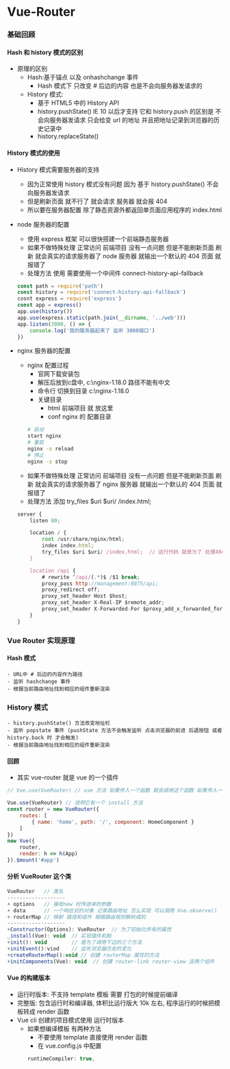 # Vue-Router
### 基础回顾
#### Hash 和 history 模式的区别
- 原理的区别
    - Hash:基于锚点 以及 onhashchange 事件
        - Hash 模式下 只改变 # 后边的内容  也是不会向服务器发请求的
    - History 模式: 
        - 基于 HTML5 中的 History API 
        - history.pushState() IE 10 以后才支持 它和 history.push 的区别是  不会向服务器发请求 只会给变 url 的地址 并且把地址记录到浏览器的历史记录中
        - history.replaceState() 
#### History 模式的使用
- History 模式需要服务器的支持
    - 因为正常使用 history 模式没有问题  因为 基于 history.pushState() 不会向服务器发请求
    - 但是刷新页面 就不行了  就会请求 服务器 就会报 404
    - 所以要在服务器配置 除了静态资源外都返回单页面应用程序的 index.html

- node 服务器的配置
    - 使用 express 框架 可以很快搭建一个前端静态服务器
    - 如果不做特殊处理  正常访问 前端项目 没有一点问题 但是不能刷新页面  刷新 就会真实的请求服务器了 node 服务器 就输出一个默认的 404 页面 就报错了
    - 处理方法  使用 需要使用一个中间件 connect-history-api-fallback
    ```js
    const path = require('path')
    const history = require('connect-history-api-fallback')
    cosnt express = require('express')
    const app = express()
    app.use(history())
    app.use(express.static(path.join(__dirname, '../web')))
    app.listen(3000, () => {
        console.log('我的服务器起来了 监听 3000端口')
    })
    ```
- nginx 服务器的配置
    - nginx 配置过程
        - 官网下载安装包
        - 解压后放到c盘中, c:\nginx-1.18.0 路径不能有中文
        - 命令行 切换到目录 c:\nginx-1.18.0  
        - 关键目录
            - html  前端项目 就 放这里
            - conf nginx 的 配置目录
        ```sh
        # 启动
        start nginx
        # 重启
        nginx -s reload
        # 停止
        nginx -s stop
        ```
    - 如果不做特殊处理  正常访问 前端项目 没有一点问题 但是不能刷新页面  刷新 就会真实的请求服务器了 nginx 服务器 就输出一个默认的 404 页面 就报错了
    - 处理方法 添加 try_files $uri $uri/ /index.html;
    ```js
    server {
        listen 80;

        location / {
            root /usr/share/nginx/html;
            index index.html;
            try_files $uri $uri/ /index.html;  // 这行代码 就是为了 处理404  意思就是 如果找不到 url  就返回 index.html
        }

        location /api {
            # rewrite ^/api/(.*)$ /$1 break;
            proxy_pass http://management:8075/api;
            proxy_redirect off;
            proxy_set_header Host $host;
            proxy_set_header X-Real-IP $remote_addr;
            proxy_set_header X-Forwarded-For $proxy_add_x_forwarded_for;
        }
    }
    ```

### Vue Router 实现原理

#### Hash 模式
    - URL中 # 后边的内容作为路径
    - 监听 hashchange 事件
    - 根据当前路由地址找到相应的组件重新渲染
### History 模式
    - history.pushState() 方法改变地址栏
    - 监听 popstate 事件 (pushState 方法不会触发监听 点击浏览器的前进 后退按钮 或者 history.back 时 才会触发)
    - 根据当前路由地址找到相应的组件重新渲染

#### 回顾
- 其实 vue-router 就是 vue 的一个插件
```js
// Vue.use(VueRouter) // use 方法 如果传入一个函数 就会调用这个函数 如果传入一个对象 use 内部就会调用 这个对象的 install 方法

Vue.use(VueRouter) // 说明它有一个 install 方法
const router = new VueRouter({
    routes: [
        { name: 'home', path: '/', component: HomeComponent }
    ]
})
new Vue({
    router,
    render: h => h(App)
}).$mount('#app')
```

#### 分析 VueRouter 这个类
```js
VueRouter   // 类名
-------------------
+ options   // 接收new 时传进来的参数
+ data      // 一个响应式的对象 记录路由地址 怎么实现 可以调用 Vue.observe()
+ routerMap // 映射 路径和组件 根据路由规则解析成的
-------------------
+Constructor(Options): VueRouter  // 为了初始化所有的属性
_install(Vue): void  // 实现插件机制
+init(): void        // 是为了调用下边的三个方法
+initEvent():viod    // 监听浏览器历史的变化
+createRouterMap():void // 创建 routerMap 属性的方法
+initComponents(Vue): void  // 创建 router-link router-view 这两个组件
```

#### Vue 的构建版本
- 运行时版本: 不支持 template 模板 需要 打包的时候提前编译
- 完整版: 包含运行时和编译器, 体积比运行版大 10k 左右, 程序运行的时候把模板转成 render 函数
- Vue cli 创建的项目模式使用 运行时版本
    - 如果想编译模板 有两种方法
        - 不要使用 template  直接使用 render 函数
        - 在 vue.config.js 中配置
        ```js
        runtimeCompiler: true,
        ```





